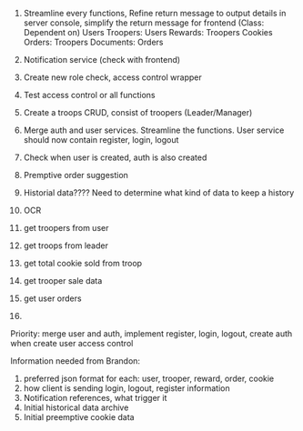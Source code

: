 1. Streamline every functions, Refine return message to output details in server console, simplify the return message for frontend (Class: Dependent on)
    Users
    Troopers: Users
    Rewards: Troopers
    Cookies
    Orders: Troopers
    Documents: Orders

2. Notification service (check with frontend)

3. Create new role check, access control wrapper

4. Test access control or all functions

5. Create a troops CRUD, consist of troopers (Leader/Manager)

6. Merge auth and user services. Streamline the functions. User service should now contain register, login, logout

7. Check when user is created, auth is also created

8. Premptive order suggestion 

9. Historial data???? Need to determine what kind of data to keep a history

10. OCR

11. get troopers from user

12. get troops from leader

14. get total cookie sold from troop

15. get trooper sale data

16. get user orders

17. 



Priority: 
    merge user and auth, implement register, login, logout, create auth when create user
    access control



Information needed from Brandon: 
1. preferred json format for each: user, trooper, reward, order, cookie
2. how client is sending login, logout, register information
3. Notification references, what trigger it
4. Initial historical data archive
5. Initial preemptive cookie data
